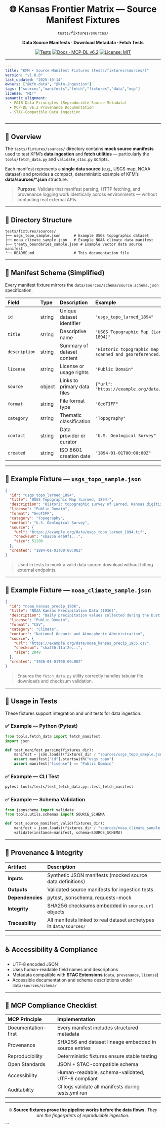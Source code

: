 <div align="center">

# 🌐 Kansas Frontier Matrix — **Source Manifest Fixtures**  
`tests/fixtures/sources/`

**Data Source Manifests · Download Metadata · Fetch Tests**

[![Tests](https://github.com/bartytime4life/Kansas-Frontier-Matrix/actions/workflows/tests.yml/badge.svg)](../../../.github/workflows/tests.yml)
[![Docs · MCP-DL v6.2](https://img.shields.io/badge/Docs-MCP--DL%20v6.2-blue)](../../../docs/)
[![License: MIT](https://img.shields.io/badge/License-MIT-blue.svg)](../../../LICENSE)

</div>

---

```yaml
---
title: "KFM • Source Manifest Fixtures (tests/fixtures/sources/)"
version: "v1.0.0"
last_updated: "2025-10-14"
owners: ["@kfm-data", "@kfm-ingestion"]
tags: ["sources","manifests","fetch","fixtures","data","mcp"]
license: "MIT"
semantic_alignment:
  - FAIR Data Principles (Reproducible Source Metadata)
  - MCP-DL v6.2 Provenance Documentation
  - STAC-Compatible Data Ingestion
---
````

---

## 🧭 Overview

The `tests/fixtures/sources/` directory contains **mock source manifests** used to test
KFM’s **data ingestion** and **fetch utilities** — particularly the `tools/fetch_data.py`
and `validate_stac.py` scripts.

Each manifest represents a **single data source** (e.g., USGS map, NOAA dataset) and provides
a compact, deterministic example of KFM’s **data/sources/*.json** structure.

> **Purpose:** Validate that manifest parsing, HTTP fetching, and provenance logging work identically across environments — without contacting real external APIs.

---

## 🧱 Directory Structure

```text
tests/fixtures/sources/
├── usgs_topo_sample.json      # Example USGS topographic dataset
├── noaa_climate_sample.json   # Example NOAA climate data manifest
├── treaty_boundaries_sample.json # Example vector data source manifest
└── README.md                  # This documentation file
```

---

## 🧩 Manifest Schema (Simplified)

Every manifest fixture mirrors the `data/sources/schema/source.schema.json` specification.

| Field         | Type   | Description                 | Example                                                 |
| :------------ | :----- | :-------------------------- | :------------------------------------------------------ |
| `id`          | string | Unique dataset identifier   | `"usgs_topo_larned_1894"`                               |
| `title`       | string | Descriptive name            | `"USGS Topographic Map (Larned, 1894)"`                 |
| `description` | string | Summary of dataset content  | `"Historic topographic map scanned and georeferenced."` |
| `license`     | string | License or usage rights     | `"Public Domain"`                                       |
| `source`      | object | Links to primary data files | `{"url": "https://example.org/data.tif"}`               |
| `format`      | string | File format type            | `"GeoTIFF"`                                             |
| `category`    | string | Thematic classification     | `"Topography"`                                          |
| `contact`     | string | Data provider or curator    | `"U.S. Geological Survey"`                              |
| `created`     | string | ISO 8601 creation date      | `"1894-01-01T00:00:00Z"`                                |

---

## 🧠 Example Fixture — `usgs_topo_sample.json`

```json
{
  "id": "usgs_topo_larned_1894",
  "title": "USGS Topographic Map (Larned, 1894)",
  "description": "Historic topographic survey of Larned, Kansas digitized from the USGS archive.",
  "license": "Public Domain",
  "format": "GeoTIFF",
  "category": "Topography",
  "contact": "U.S. Geological Survey",
  "source": {
    "url": "https://example.org/data/usgs_topo_larned_1894.tif",
    "checksum": "sha256:e4b9f1...",
    "size": 51200
  },
  "created": "1894-01-01T00:00:00Z"
}
```

> Used in tests to mock a valid data source download without hitting external endpoints.

---

## 🧩 Example Fixture — `noaa_climate_sample.json`

```json
{
  "id": "noaa_kansas_precip_1936",
  "title": "NOAA Kansas Precipitation Data (1936)",
  "description": "Daily precipitation values collected during the Dust Bowl period.",
  "license": "Public Domain",
  "format": "CSV",
  "category": "Climate",
  "contact": "National Oceanic and Atmospheric Administration",
  "source": {
    "url": "https://example.org/data/noaa_kansas_precip_1936.csv",
    "checksum": "sha256:11af2e...",
    "size": 2048
  },
  "created": "1936-01-01T00:00:00Z"
}
```

> Ensures the `fetch_data.py` utility correctly handles tabular file downloads and checksum validation.

---

## 🧪 Usage in Tests

These fixtures support integration and unit tests for data ingestion:

### ✅ Example — Python (Pytest)

```python
from tools.fetch_data import fetch_manifest
import json

def test_manifest_parsing(fixtures_dir):
    manifest = json.loads((fixtures_dir / "sources/usgs_topo_sample.json").read_text())
    assert manifest["id"].startswith("usgs_topo")
    assert manifest["license"] == "Public Domain"
```

### ✅ Example — CLI Test

```bash
pytest tools/tests/test_fetch_data.py::test_fetch_manifest
```

### ✅ Example — Schema Validation

```python
from jsonschema import validate
from tools.utils.schemas import SOURCE_SCHEMA

def test_source_manifest_valid(fixtures_dir):
    manifest = json.loads((fixtures_dir / "sources/noaa_climate_sample.json").read_text())
    validate(instance=manifest, schema=SOURCE_SCHEMA)
```

---

## 🧾 Provenance & Integrity

| Artifact         | Description                                                        |
| :--------------- | :----------------------------------------------------------------- |
| **Inputs**       | Synthetic JSON manifests (mocked source data definitions)          |
| **Outputs**      | Validated source manifests for ingestion tests                     |
| **Dependencies** | pytest, jsonschema, requests-mock                                  |
| **Integrity**    | SHA256 checksums embedded in `source.url` objects                  |
| **Traceability** | All manifests linked to real dataset archetypes in `data/sources/` |

---

## ♿ Accessibility & Compliance

* UTF-8 encoded JSON
* Uses human-readable field names and descriptions
* Metadata compatible with **STAC Extensions** (`data`, `provenance`, `license`)
* Accessible documentation and schema descriptions under `data/sources/schema/`

---

## 🧠 MCP Compliance Checklist

| MCP Principle       | Implementation                                        |
| :------------------ | :---------------------------------------------------- |
| Documentation-first | Every manifest includes structured metadata           |
| Provenance          | SHA256 and dataset lineage embedded in source entries |
| Reproducibility     | Deterministic fixtures ensure stable testing          |
| Open Standards      | JSON + STAC-compatible schema                         |
| Accessibility       | Human-readable, schema-validated, UTF-8 compliant     |
| Auditability        | CI logs validate all manifests during tests.yml run   |

---

<div align="center">

🌐 **Source fixtures prove the pipeline works before the data flows.**
*They are the fingerprints of reproducible ingestion.*

</div>
```

